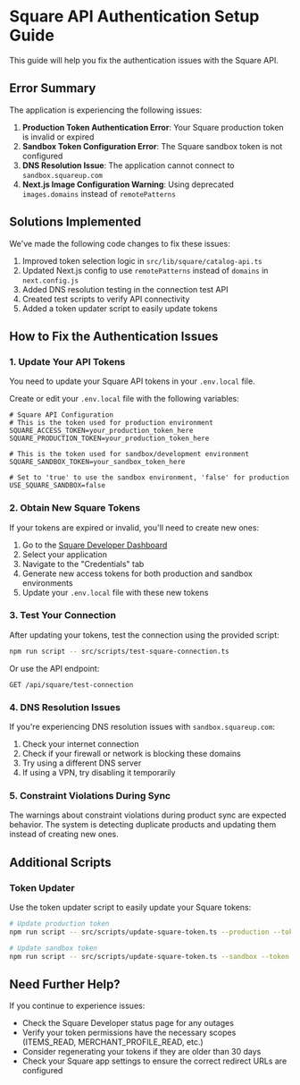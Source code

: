 # Square API Authentication Setup Guide

This guide will help you fix the authentication issues with the Square API.

## Error Summary

The application is experiencing the following issues:

1. **Production Token Authentication Error**: Your Square production token is invalid or expired
2. **Sandbox Token Configuration Error**: The Square sandbox token is not configured
3. **DNS Resolution Issue**: The application cannot connect to `sandbox.squareup.com`
4. **Next.js Image Configuration Warning**: Using deprecated `images.domains` instead of `remotePatterns`

## Solutions Implemented

We've made the following code changes to fix these issues:

1. Improved token selection logic in `src/lib/square/catalog-api.ts`
2. Updated Next.js config to use `remotePatterns` instead of `domains` in `next.config.js`
3. Added DNS resolution testing in the connection test API
4. Created test scripts to verify API connectivity
5. Added a token updater script to easily update tokens

## How to Fix the Authentication Issues

### 1. Update Your API Tokens

You need to update your Square API tokens in your `.env.local` file. 

Create or edit your `.env.local` file with the following variables:

```
# Square API Configuration
# This is the token used for production environment
SQUARE_ACCESS_TOKEN=your_production_token_here
SQUARE_PRODUCTION_TOKEN=your_production_token_here

# This is the token used for sandbox/development environment
SQUARE_SANDBOX_TOKEN=your_sandbox_token_here

# Set to 'true' to use the sandbox environment, 'false' for production
USE_SQUARE_SANDBOX=false
```

### 2. Obtain New Square Tokens

If your tokens are expired or invalid, you'll need to create new ones:

1. Go to the [Square Developer Dashboard](https://developer.squareup.com/apps)
2. Select your application
3. Navigate to the "Credentials" tab
4. Generate new access tokens for both production and sandbox environments
5. Update your `.env.local` file with these new tokens

### 3. Test Your Connection

After updating your tokens, test the connection using the provided script:

```bash
npm run script -- src/scripts/test-square-connection.ts
```

Or use the API endpoint:

```
GET /api/square/test-connection
```

### 4. DNS Resolution Issues

If you're experiencing DNS resolution issues with `sandbox.squareup.com`:

1. Check your internet connection
2. Check if your firewall or network is blocking these domains
3. Try using a different DNS server
4. If using a VPN, try disabling it temporarily

### 5. Constraint Violations During Sync

The warnings about constraint violations during product sync are expected behavior. The system is detecting duplicate products and updating them instead of creating new ones.

## Additional Scripts

### Token Updater

Use the token updater script to easily update your Square tokens:

```bash
# Update production token
npm run script -- src/scripts/update-square-token.ts --production --token YOUR_NEW_TOKEN

# Update sandbox token
npm run script -- src/scripts/update-square-token.ts --sandbox --token YOUR_NEW_SANDBOX_TOKEN
```

## Need Further Help?

If you continue to experience issues:
- Check the Square Developer status page for any outages
- Verify your token permissions have the necessary scopes (ITEMS_READ, MERCHANT_PROFILE_READ, etc.)
- Consider regenerating your tokens if they are older than 30 days
- Check your Square app settings to ensure the correct redirect URLs are configured 